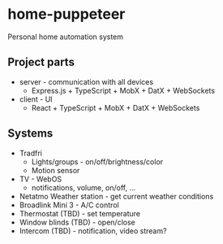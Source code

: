 # home-puppeteer
Personal home automation system

## Project parts
* server - communication with all devices
  * Express.js + TypeScript + MobX + DatX + WebSockets
* client - UI
  * React + TypeScript + MobX + DatX + WebSockets

## Systems

* Tradfri
  * Lights/groups - on/off/brightness/color
  * Motion sensor
* TV - WebOS
  * notifications, volume, on/off, ...
* Netatmo Weather station - get current weather conditions
* Broadlink Mini 3 - A/C control
* Thermostat (TBD) - set temperature
* Window blinds (TBD) - open/close
* Intercom (TBD) - notification, video stream?
